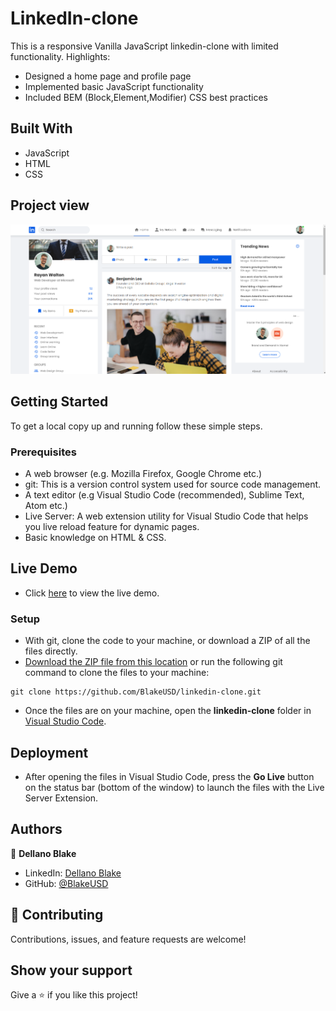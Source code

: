 # LinkedIn-clone
This is a responsive Vanilla JavaScript linkedin-clone with limited functionality. Highlights:

- Designed a home page and profile page
- Implemented basic JavaScript functionality
- Included BEM (Block,Element,Modifier) CSS best practices

## Built With

- JavaScript
- HTML
- CSS

## Project view
![Screen](https://github.com/BlakeUSD/github-repo-image-hosting/blob/main/images/linkedin-clone.png?raw=true)

## Getting Started

To get a local copy up and running follow these simple steps.

### Prerequisites

- A web browser (e.g. Mozilla Firefox, Google Chrome etc.)
- git: This is a version control system used for source code management.
- A text editor (e.g Visual Studio Code (recommended), Sublime Text, Atom etc.)
- Live Server: A web extension utility for Visual Studio Code that helps you live reload feature for dynamic pages.
- Basic knowledge on HTML & CSS.

## Live Demo

- Click [here](https://blakeusd.github.io/linkedin-clone/) to view the live demo.

### Setup

- With git, clone the code to your machine, or download a ZIP of all the files directly.
- [Download the ZIP file from this location](https://github.com/BlakeUSD/linkedin-clone/archive/refs/heads/master.zip) or run the following git command to clone the files to your machine:

```
git clone https://github.com/BlakeUSD/linkedin-clone.git
```

- Once the files are on your machine, open the **linkedin-clone** folder in [Visual Studio Code](https://code.visualstudio.com/download).

## Deployment

- After opening the files in Visual Studio Code, press the **Go Live** button on the status bar (bottom of the window) to launch the files with the Live Server Extension.

## Authors

👤 **Dellano Blake**

- LinkedIn: [Dellano Blake](https://www.linkedin.com/in/dellano-b-032a9b1a4/)
- GitHub: [@BlakeUSD](https://github.com/blakeusd)

## 🤝 Contributing

Contributions, issues, and feature requests are welcome!

## Show your support

Give a ⭐️ if you like this project!
